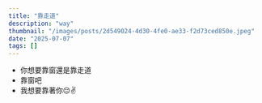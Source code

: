 ```yaml
---
title: "靠走道"
description: "way"
thumbnail: "/images/posts/2d549024-4d30-4fe0-ae33-f2d73ced850e.jpeg"
date: "2025-07-07"
tags: []
---
```

- 你想要靠窗還是靠走道
- 靠窗吧
- 我想要靠著你😔✌️
